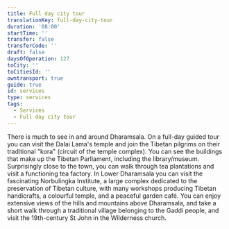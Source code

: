 ```yaml
---
title: Full day city tour
translationKey: full-day-city-tour
duration: '08:00'
startTime: ''
transfer: false
transferCode: ''
draft: false
daysOfOperation: 127
toCity: ''
toCitiesId: ''
owntransport: true
guide: true
id: services
type: services
tags:
  - Services
  - Full day city tour
---
```

There is much to see in and around Dharamsala. On a full-day guided tour you can visit the Dalai Lama's temple and join the Tibetan pilgrims on their traditional "kora" (circuit of the temple complex). You can see the buildings that make up the Tibetan Parliament, including the library/museum. Surprisingly close to the town, you can walk through tea plantations and visit a functioning tea factory.     In Lower Dharamsala you can visit the fascinating Norbulingka Institute, a large complex dedicated to the preservation of Tibetan culture, with many workshops producing Tibetan handicrafts, a colourful temple, and a peaceful garden café. You can enjoy extensive views of the hills and mountains above Dharamsala, and take a short walk through a traditional village belonging to the Gaddi people, and visit the 19th-century St John in the Wilderness church.